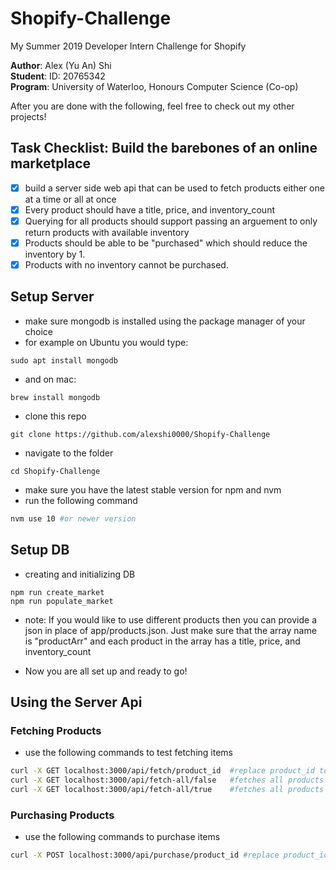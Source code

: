 # Shopify-Challenge
My Summer 2019 Developer Intern Challenge for Shopify

**Author**:  Alex (Yu An) Shi<br>
**Student**: ID: 20765342<br>
**Program**: University of Waterloo, Honours Computer Science (Co-op)

After you are done with the following, feel free to check out my other projects!

## Task Checklist: Build the barebones of an online marketplace

- [x] build a server side web api that can be used to fetch products either one at a time or all at once
- [x] Every product should have a title, price, and inventory\_count
- [x] Querying for all products should support passing an arguement to only return products with available inventory
- [x] Products should be able to be "purchased" which should reduce the inventory by 1.
- [x] Products with no inventory cannot be purchased.

## Setup Server
- make sure mongodb is installed using the package manager of your choice
- for example on Ubuntu you would type:
```
sudo apt install mongodb
```
- and on mac:
```
brew install mongodb
```

- clone this repo
```
git clone https://github.com/alexshi0000/Shopify-Challenge
```

- navigate to the folder
```
cd Shopify-Challenge
```

- make sure you have the latest stable version for npm and nvm
- run the following command
```bash
nvm use 10 #or newer version
```

## Setup DB
- creating and initializing DB
```
npm run create_market
npm run populate_market
```
- note: If you would like to use different products then you can provide a json in
place of app/products.json. Just make sure that the array name is "productArr"
and each product in the array has a title, price, and inventory\_count

- Now you are all set up and ready to go!

## Using the Server Api

### Fetching Products
- use the following commands to test fetching items
```bash
curl -X GET localhost:3000/api/fetch/product_id  #replace product_id to fetch single item
curl -X GET localhost:3000/api/fetch-all/false   #fetches all products
curl -X GET localhost:3000/api/fetch-all/true    #fetches all products with inventory
```

### Purchasing Products
- use the following commands to purchase items
```bash
curl -X POST localhost:3000/api/purchase/product_id #replace product_id
```
